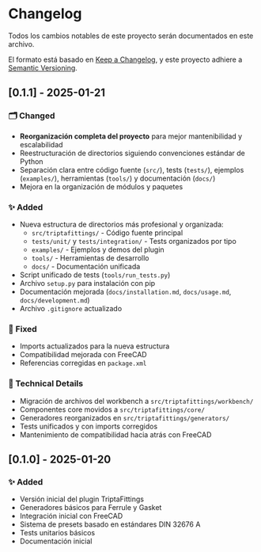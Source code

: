 # Changelog

Todos los cambios notables de este proyecto serán documentados en este archivo.

El formato está basado en [Keep a Changelog](https://keepachangelog.com/en/1.0.0/),
y este proyecto adhiere a [Semantic Versioning](https://semver.org/spec/v2.0.0.html).

## [0.1.1] - 2025-01-21

### 🗂️ Changed
- **Reorganización completa del proyecto** para mejor mantenibilidad y escalabilidad
- Reestructuración de directorios siguiendo convenciones estándar de Python
- Separación clara entre código fuente (`src/`), tests (`tests/`), ejemplos (`examples/`), herramientas (`tools/`) y documentación (`docs/`)
- Mejora en la organización de módulos y paquetes

### ✨ Added
- Nueva estructura de directorios más profesional y organizada:
  - `src/triptafittings/` - Código fuente principal
  - `tests/unit/` y `tests/integration/` - Tests organizados por tipo
  - `examples/` - Ejemplos y demos del plugin
  - `tools/` - Herramientas de desarrollo
  - `docs/` - Documentación unificada
- Script unificado de tests (`tools/run_tests.py`)
- Archivo `setup.py` para instalación con pip
- Documentación mejorada (`docs/installation.md`, `docs/usage.md`, `docs/development.md`)
- Archivo `.gitignore` actualizado

### 🔧 Fixed
- Imports actualizados para la nueva estructura
- Compatibilidad mejorada con FreeCAD
- Referencias corregidas en `package.xml`

### 📝 Technical Details
- Migración de archivos del workbench a `src/triptafittings/workbench/`
- Componentes core movidos a `src/triptafittings/core/`
- Generadores reorganizados en `src/triptafittings/generators/`
- Tests unificados y con imports corregidos
- Mantenimiento de compatibilidad hacia atrás con FreeCAD

## [0.1.0] - 2025-01-20

### ✨ Added
- Versión inicial del plugin TriptaFittings
- Generadores básicos para Ferrule y Gasket
- Integración inicial con FreeCAD
- Sistema de presets basado en estándares DIN 32676 A
- Tests unitarios básicos
- Documentación inicial
